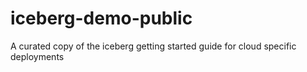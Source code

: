 # iceberg-demo-public
A curated copy of the iceberg getting started guide for cloud specific deployments
